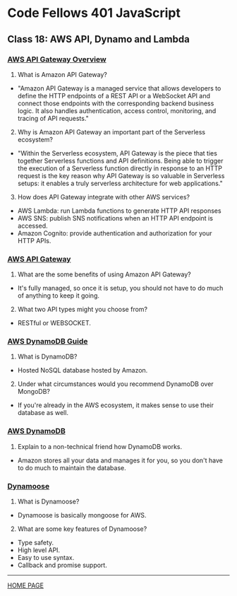 # Code Fellows 401 JavaScript

## Class 18: AWS API, Dynamo and Lambda

### [AWS API Gateway Overview](https://www.serverless.com/guides/amazon-api-gateway)

1. What is Amazon API Gateway?

- "Amazon API Gateway is a managed service that allows developers to define the HTTP endpoints of a REST API or a WebSocket API and connect those endpoints with the corresponding backend business logic. It also handles authentication, access control, monitoring, and tracing of API requests."

2. Why is Amazon API Gateway an important part of the Serverless ecosystem?

- "Within the Serverless ecosystem, API Gateway is the piece that ties together Serverless functions and API definitions. Being able to trigger the execution of a Serverless function directly in response to an HTTP request is the key reason why API Gateway is so valuable in Serverless setups: it enables a truly serverless architecture for web applications."

3. How does API Gateway integrate with other AWS services?

- AWS Lambda: run Lambda functions to generate HTTP API responses
- AWS SNS: publish SNS notifications when an HTTP API endpoint is accessed.
- Amazon Cognito: provide authentication and authorization for your HTTP APIs.

### [AWS API Gateway](https://aws.amazon.com/api-gateway/)

1. What are the some benefits of using Amazon API Gateway?

- It's fully managed, so once it is setup, you should not have to do much of anything to keep it going.

2. What two API types might you choose from?

- RESTful or WEBSOCKET.

### [AWS DynamoDB Guide](https://www.dynamodbguide.com/what-is-dynamo-db/)

1. What is DynamoDB?

- Hosted NoSQL database hosted by Amazon.

2. Under what circumstances would you recommend DynamoDB over MongoDB?

- If you're already in the AWS ecosystem, it makes sense to use their database as well.

### [AWS DynamoDB](https://aws.amazon.com/dynamodb/)

1. Explain to a non-technical friend how DynamoDB works.

- Amazon stores all your data and manages it for you, so you don't have to do much to maintain the database.

### [Dynamoose](https://dynamoosejs.com/getting_started/Introduction/)

1. What is Dynamoose?

- Dynamoose is basically mongoose for AWS.

2. What are some key features of Dynamoose?

- Type safety.
- High level API.
- Easy to use syntax.
- Callback and promise support.

---

[HOME PAGE](https://getullrichordietrying.github.io/reading-notes/)
